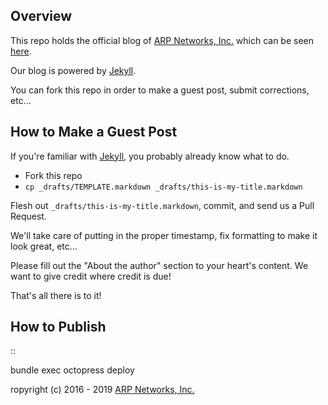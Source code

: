 Overview
--------

This repo holds the official blog of [ARP Networks, Inc.](https://arpnetworks.com) which can be seen [here](https://arpnetworks.com/blog).

Our blog is powered by [Jekyll](https://jekyllrb.com/).

You can fork this repo in order to make a guest post, submit corrections, etc...

How to Make a Guest Post
------------------------

If you're familiar with [Jekyll](https://jekyllrb.com/), you probably already know what to do.

* Fork this repo
* ``cp _drafts/TEMPLATE.markdown _drafts/this-is-my-title.markdown``

Flesh out ``_drafts/this-is-my-title.markdown``, commit, and send us a Pull Request.

We'll take care of putting in the proper timestamp, fix formatting to make it look great, etc...

Please fill out the "About the author" section to your heart's content.  We want to give credit where credit is due!

That's all there is to it!

How to Publish
--------------

::

  bundle exec octopress deploy



ropyright (c) 2016 - 2019 [ARP Networks, Inc.](https://arpnetworks.com)
